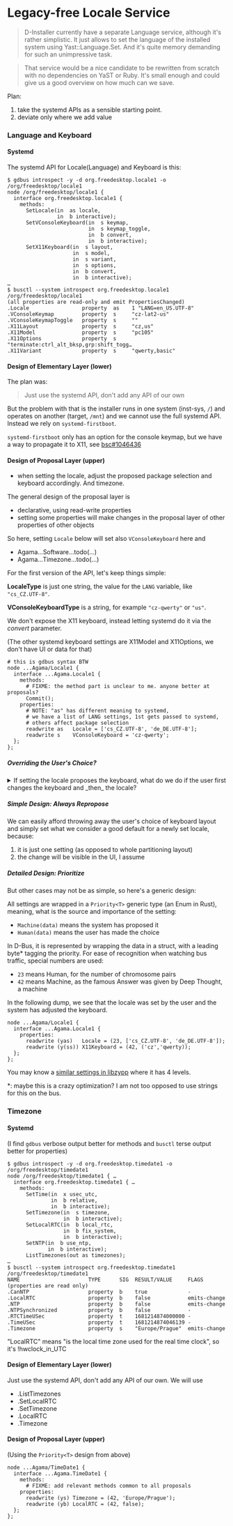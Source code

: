 # Legacy-free Locale Service

> D-Installer currently have a separate Language service, although it's rather
> simplistic. It just allows to set the language of the installed system using
> Yast::Language.Set. And it's quite memory demanding for such an unimpressive
> task.

> That service would be a nice candidate to be rewritten from scratch with no
> dependencies on YaST or Ruby. It's small enough and could give us a good
> overview on how much can we save.

Plan:
1. take the systemd APIs as a sensible starting point.
2. deviate only where we add value

### Language and Keyboard

#### Systemd

The systemd API for Locale(Language) and Keyboard is this:

```
$ gdbus introspect -y -d org.freedesktop.locale1 -o /org/freedesktop/locale1
node /org/freedesktop/locale1 {
  interface org.freedesktop.locale1 {
    methods:
      SetLocale(in  as locale,
                in  b interactive);
      SetVConsoleKeyboard(in  s keymap,
                          in  s keymap_toggle,
                          in  b convert,
                          in  b interactive);
      SetX11Keyboard(in  s layout,
                     in  s model,
                     in  s variant,
                     in  s options,
                     in  b convert,
                     in  b interactive);
…
$ busctl --system introspect org.freedesktop.locale1 /org/freedesktop/locale1
(all properties are read-only and emit PropertiesChanged)
.Locale                 property  as    1 "LANG=en_US.UTF-8"
.VConsoleKeymap         property  s     "cz-lat2-us"
.VConsoleKeymapToggle   property  s     ""
.X11Layout              property  s     "cz,us"
.X11Model               property  s     "pc105"
.X11Options             property  s     "terminate:ctrl_alt_bksp,grp:shift_togg…
.X11Variant             property  s     "qwerty,basic"
```

#### Design of Elementary Layer (lower)

The plan was:

> Just use the systemd API, don't add any API of our own

But the problem with that is the installer runs in one system (inst-sys, `/`)
and operates on another (target, `/mnt`) and we cannot use the full systemd
API. Instead we rely on `systemd-firstboot`.

`systemd-firstboot` only has an option for the console keymap, but we have a
way to propagate it to X11, see [bsc#1046436](https://bugzilla.suse.com/show_bug.cgi?id=1046436)


#### Design of Proposal Layer (upper)

- when setting the locale, adjust the proposed package selection and keyboard
  accordingly. And timezone.

The general design of the proposal layer is

- declarative, using read-write properties
- setting some properties will make changes in the proposal layer of other
  properties of other objects

So here, setting `Locale` below will set also `VConsoleKeyboard` here and
  - Agama...Software...todo(...)
  - Agama...Timezone...todo(...)

For the first version of the API, let's keep things simple:

**LocaleType** is just one string, the value for the `LANG` variable, like
`"cs_CZ.UTF-8"`.

**VConsoleKeyboardType** is a string, for example
`"cz-qwerty"` or `"us"`.

We don't expose the X11 keyboard, instead letting systemd do it via the
_convert_ parameter.

(The other systemd keyboard settings are X11Model and X11Options, we don't
have UI or data for that)

```
# this is gdbus syntax BTW
node ...Agama/Locale1 {
  interface ...Agama.Locale1 {
    methods:
      # FIXME: the method part is unclear to me. anyone better at proposals?
      Commit();
    properties:
      # NOTE: "as" has different meaning to systemd,
      # we have a list of LANG settings, 1st gets passed to systemd,
      # others affect package selection
      readwrite as   Locale = ['cs_CZ.UTF-8', 'de_DE.UTF-8'];
      readwrite s    VConsoleKeyboard = 'cz-qwerty';
  };
};
```

##### Overriding the User's Choice?

<details>
<summary>
If setting the locale proposes the keyboard, what do we do if the user first
changes the keyboard and _then_ the locale?
</summary>

When Agama UI first shows up, it may show default choices like:

>  Locale: English (US), Keyboard: US

Then we change the locale to Czech, and the keyboard is adjusted automatically:

>  Locale: Czech, Keyboard: Czech

We tune the keyboard:

>  Locale: Czech, Keyboard: Czech (qwerty)

When we then change the locale, the keyboard could stay the same, as we have
already touched it:

>  Locale: German, Keyboard: Czech (qwerty)
</details>

##### Simple Design: Always Repropose

We can easily afford throwing away the user's choice of keyboard layout and
simply set what we consider a good default for a newly set locale, because:

1. it is just one setting (as opposed to whole partitioning layout)
2. the change will be visible in the UI, I assume

##### Detailed Design: Prioritize

But other cases may not be as simple, so here's a generic design:

All settings are wrapped in a `Priority<T>` generic type (an Enum in Rust),
meaning, what is the source and importance of the setting:
- `Machine(data)` means the system has proposed it
- `Human(data)` means the user has made the choice

In D-Bus, it is represented by wrapping the data in a struct, with a leading
byte* tagging the priority. For ease of recognition when watching bus traffic,
special numbers are used:
- `23` means Human, for the number of chromosome pairs
- `42` means Machine, as the famous Answer was given by Deep Thought, a machine

In the following dump, we see that the locale was set by the user and the
system has adjusted the keyboard.

```
node ...Agama/Locale1 {
  interface ...Agama.Locale1 {
    properties:
      readwrite (yas)   Locale = (23, ['cs_CZ.UTF-8', 'de_DE.UTF-8']);
      readwrite (y(ss)) X11Keyboard = (42, ('cz','qwerty));
  };
};
```

You may know a [similar settings in libzypp][resstatus] where it has 4 levels.

*: maybe this is a crazy optimization? I am not too opposed to use strings for
this on the bus.

[resstatus]: https://github.com/openSUSE/libzypp/blob/d441746c59f063b5d54833bfdebc48829b07feb5/zypp/ResStatus.h#L106

### Timezone

#### Systemd

(I find `gdbus` verbose output better for methods and `busctl` terse output
better for properties)

```
$ gdbus introspect -y -d org.freedesktop.timedate1 -o /org/freedesktop/timedate1                        
node /org/freedesktop/timedate1 { …
  interface org.freedesktop.timedate1 { …
    methods:
      SetTime(in  x usec_utc,
              in  b relative,
              in  b interactive);
      SetTimezone(in  s timezone,
                  in  b interactive);
      SetLocalRTC(in  b local_rtc,
                  in  b fix_system,
                  in  b interactive);
      SetNTP(in  b use_ntp,
             in  b interactive);
      ListTimezones(out as timezones);
…
$ busctl --system introspect org.freedesktop.timedate1 /org/freedesktop/timedate1
NAME                      TYPE      SIG  RESULT/VALUE     FLAGS
(properties are read only)
.CanNTP                   property  b    true             -
.LocalRTC                 property  b    false            emits-change
.NTP                      property  b    false            emits-change
.NTPSynchronized          property  b    false            -
.RTCTimeUSec              property  t    1681214874000000 -
.TimeUSec                 property  t    1681214874046139 -
.Timezone                 property  s    "Europe/Prague"  emits-change
```

"LocalRTC" means "is the local time zone used for the real time clock",
so it's !hwclock_in_UTC

#### Design of Elementary Layer (lower)

Just use the systemd API, don't add any API of our own. We will use
- .ListTimezones
- .SetLocalRTC
- .SetTimezone
- .LocalRTC
- .Timezone

#### Design of Proposal Layer (upper)

(Using the `Priority<T>` design from above)

```
node ...Agama/TimeDate1 {
  interface ...Agama.TimeDate1 {
    methods:
      # FIXME: add relevant methods common to all proposals
    properties:
      readwrite (ys) Timezone = (42, 'Europe/Prague');
      readwrite (yb) LocalRTC = (42, false);
  };
};
```
